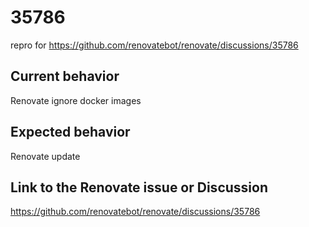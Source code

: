 # 35786

repro for https://github.com/renovatebot/renovate/discussions/35786


## Current behavior

Renovate ignore docker images

## Expected behavior

Renovate update

## Link to the Renovate issue or Discussion

https://github.com/renovatebot/renovate/discussions/35786